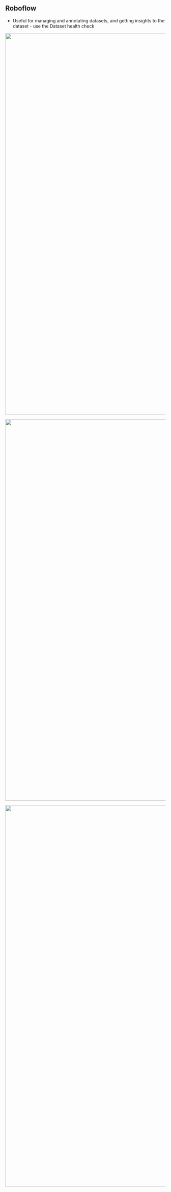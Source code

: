 ## Roboflow
* Useful for managing and annotating datasets, and getting insights to the dataset - use the Dataset health check

<p align="center">
<img src="https://github.com/robmarkcole/fire-detection-from-images/blob/master/dataset-management-and-annotation/Roboflow/health_check_1.png" width="1200">
</p>

<p align="center">
<img src="https://github.com/robmarkcole/fire-detection-from-images/blob/master/dataset-management-and-annotation/Roboflow/health_check_2.png" width="1200">
</p>

<p align="center">
<img src="https://github.com/robmarkcole/fire-detection-from-images/blob/master/dataset-management-and-annotation/Roboflow/health_check_3.png" width="1200">
</p>